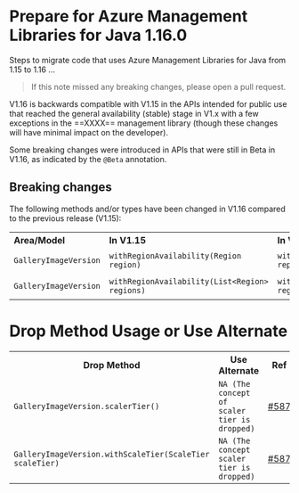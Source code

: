 # Prepare for Azure Management Libraries for Java 1.16.0 #

Steps to migrate code that uses Azure Management Libraries for Java from 1.15 to 1.16 ...

> If this note missed any breaking changes, please open a pull request.


V1.16 is backwards compatible with V1.15 in the APIs intended for public use that reached the general availability (stable) stage in V1.x with a few exceptions in the ==XXXX== management library (though these changes will have minimal impact on the developer). 

Some breaking changes were introduced in APIs that were still in Beta in V1.16, as indicated by the `@Beta` annotation.


## Breaking changes

The following methods and/or types have been changed in V1.16 compared to the previous release (V1.15):

<table>
  <tr>
    <th align=left>Area/Model</th>
    <th align=left>In V1.15</th>
    <th align=left>In V1.16</th>
    <th align=left>Remarks</th>
    <th align=left>Ref</th>
  </tr>
  <tr>
    <td><code>GalleryImageVersion</code></td>
    <td><code>withRegionAvailability(Region region)</code></td>
    <td><code>withRegionAvailability(Region region, int replicaCount)</code></td>
    <td></td>
    <td><a href="https://github.com/Azure/azure-sdk-for-java/pull/587">PR #587</a></td>
  </tr>
  <tr>
    <td><code>GalleryImageVersion</code></td>
    <td><code>withRegionAvailability(List&lt;Region&gt; regions)</code></td>
    <td><code>withRegionAvailability(List&lt;TargetRegion&gt; regions)</code></td>
    <td></td>
    <td><a href="https://github.com/Azure/azure-sdk-for-java/pull/587">PR #587</a></td>
  </tr>
</table>

# Drop Method Usage or Use Alternate #

<table>
  <tr>
    <th>Drop Method</th>
    <th>Use Alternate</th>
    <th>Ref</th>
  </tr>
  <tr>
    <td><code>GalleryImageVersion.scalerTier()</code></td>
    <td><code>NA (The concept of scaler tier is dropped)</code></td>
    <td><a href="https://github.com/Azure/azure-sdk-for-java/pull/587">#587</a></td>
  </tr>
    <tr>
      <td><code>GalleryImageVersion.withScaleTier(ScaleTier scaleTier)</code></td>
      <td><code>NA (The concept scaler tier is dropped)</code></td>
      <td><a href="https://github.com/Azure/azure-sdk-for-java/pull/587">#587</a></td>
    </tr>
</table>
